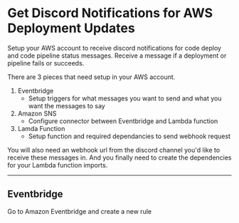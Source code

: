 # Get Discord Notifications for AWS Deployment Updates
Setup your AWS account to receive discord notifications for code deploy and code pipeline status messages. Receive a message if a deployment or pipeline fails or succeeds.

There are 3 pieces that need setup in your AWS account. 

1. Eventbridge
   - Setup triggers for what messages you want to send and what you want the messages to say
2. Amazon SNS
   - Configure connector between Eventbridge and Lambda function 
3. Lamda Function
   - Setup function and required dependancies to send webhook request


You will also need an webhook url from the discord channel you'd like to receive these messages in. And you finally need to create the dependencies for your Lambda function imports.

____________

## Eventbridge
Go to Amazon Eventbridge and create a new rule
